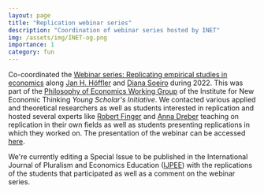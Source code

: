```yaml
---
layout: page
title: "Replication webinar series"
description: "Coordination of webinar series hosted by INET"
img: /assets/img/INET-og.png
importance: 1
category: fun
---
```


Co-coordinated the [Webinar series: Replicating empirical studies in economics](https://replication.uni-goettingen.de/wiki/index.php/Webinar_series:_Replicating_empirical_studies_in_economics_-_an_opportunity_for_students) along [Jan H. Höffler](https://www.graduateinstitute.ch/discover-institute/jan-h-hoffler) and [Diana Soeiro](https://ciencia.iscte-iul.pt/authors/diana-soeiro/cv) during 2022. This was part of the [Philosophy of Economics Working Group](https://ysi.ineteconomics.org/workinggroup/philosophy-of-economics) of the Institute for New Economic Thinking *Young Scholar's Initiative*. We contacted various applied and theoretical researchers as well as students interested in replication and hosted several experts like [Robert Finger]() and [Anna Dreber](https://sites.google.com/site/annadreber) teaching on replication in their own fields as well as students presenting replications in which they worked on. The presentation of the webinar can be accessed [here](/assets/pdf/Introductory_Session_Replication_Webinar.pdf).

We're currently editing a Special Issue to be published in the International Journal of Pluralism and Economics Education ([IJPEE](https://www.inderscience.com/jhome.php?jcode=ijpee)) with the replications of the students that participated as well as a comment on the webinar series.
